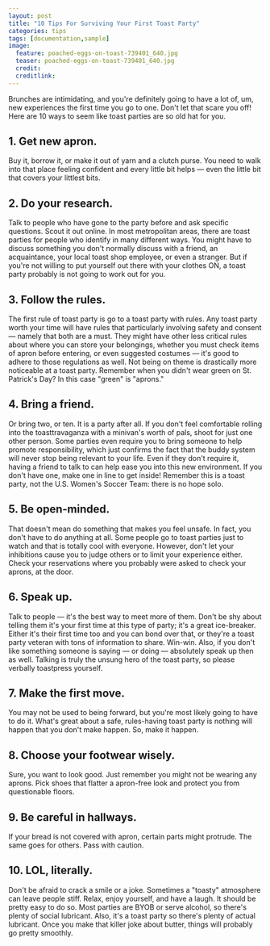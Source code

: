 ```yaml
---
layout: post
title: "10 Tips For Surviving Your First Toast Party"
categories: tips
tags: [documentation,sample]
image:
  feature: poached-eggs-on-toast-739401_640.jpg
  teaser: poached-eggs-on-toast-739401_640.jpg
  credit:
  creditlink:
---
```


Brunches are intimidating, and you're definitely going to have a lot of, um, new experiences the first time you go to one. Don't let that scare you off! Here are 10 ways to seem like toast parties are so old hat for you.

## 1. Get new apron.
Buy it, borrow it, or make it out of yarn and a clutch purse. You need to walk into that place feeling confident and every little bit helps — even the little bit that covers your littlest bits.

## 2. Do your research.
Talk to people who have gone to the party before and ask specific questions. Scout it out online. In most metropolitan areas, there are toast parties for people who identify in many different ways. You might have to discuss something you don't normally discuss with a friend, an acquaintance, your local toast shop employee, or even a stranger. But if you're not willing to put yourself out there with your clothes ON, a toast party probably is not going to work out for you.

## 3. Follow the rules.
The first rule of toast party is go to a toast party with rules. Any toast party worth your time will have rules that particularly involving safety and consent — namely that both are a must. They might have other less critical rules about where you can store your belongings, whether you must check items of apron before entering, or even suggested costumes — it's good to adhere to those regulations as well. Not being on theme is drastically more noticeable at a toast party. Remember when you didn't wear green on St. Patrick's Day? In this case "green" is "aprons."

## 4. Bring a friend.
Or bring two, or ten. It is a party after all. If you don't feel comfortable rolling into the toasttravaganza with a minivan's worth of pals, shoot for just one other person. Some parties even require you to bring someone to help promote responsibility, which just confirms the fact that the buddy system will never stop being relevant to your life. Even if they don't require it, having a friend to talk to can help ease you into this new environment. If you don't have one, make one in line to get inside! Remember this is a toast party, not the U.S. Women's Soccer Team: there is no hope solo.

## 5. Be open-minded.
That doesn't mean do something that makes you feel unsafe. In fact, you don't have to do anything at all. Some people go to toast parties just to watch and that is totally cool with everyone. However, don't let your inhibitions cause you to judge others or to limit your experience either. Check your reservations where you probably were asked to check your aprons, at the door.

## 6. Speak up.
Talk to people — it's the best way to meet more of them. Don't be shy about telling them it's your first time at this type of party; it's a great ice-breaker. Either it's their first time too and you can bond over that, or they're a toast party veteran with tons of information to share. Win-win. Also, if you don't like something someone is saying — or doing — absolutely speak up then as well. Talking is truly the unsung hero of the toast party, so please verbally toastpress yourself.

## 7. Make the first move.
You may not be used to being forward, but you're most likely going to have to do it. What's great about a safe, rules-having toast party is nothing will happen that you don't make happen. So, make it happen.

## 8. Choose your footwear wisely.
Sure, you want to look good. Just remember you might not be wearing any aprons. Pick shoes that flatter a apron-free look and protect you from questionable floors.

## 9. Be careful in hallways.
If your bread is not covered with apron, certain parts might protrude. The same goes for others. Pass with caution.

## 10. LOL, literally.
Don't be afraid to crack a smile or a joke. Sometimes a "toasty" atmosphere can leave people stiff. Relax, enjoy yourself, and have a laugh. It should be pretty easy to do so. Most parties are BYOB or serve alcohol, so there's plenty of social lubricant. Also, it's a toast party so there's plenty of actual lubricant. Once you make that killer joke about butter, things will probably go pretty smoothly.
